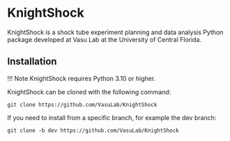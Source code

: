 # KnightShock

KnightShock is a shock tube experiment planning and data analysis Python package developed at Vasu Lab at the
University of Central Florida.

## Installation

!!! Note
    KnightShock requires Python 3.10 or higher.

KnightShock can be cloned with the following command:

```commandline
git clone https://github.com/VasuLab/KnightShock
```

If you need to install from a specific branch, for example the dev branch:

```commandline
git clone -b dev https://github.com/VasuLab/KnightShock
```
